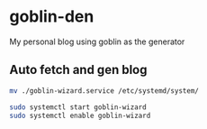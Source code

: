 # goblin-den
My personal blog using goblin as the generator

## Auto fetch and gen blog
```bash
mv ./goblin-wizard.service /etc/systemd/system/

sudo systemctl start goblin-wizard
sudo systemctl enable goblin-wizard
```